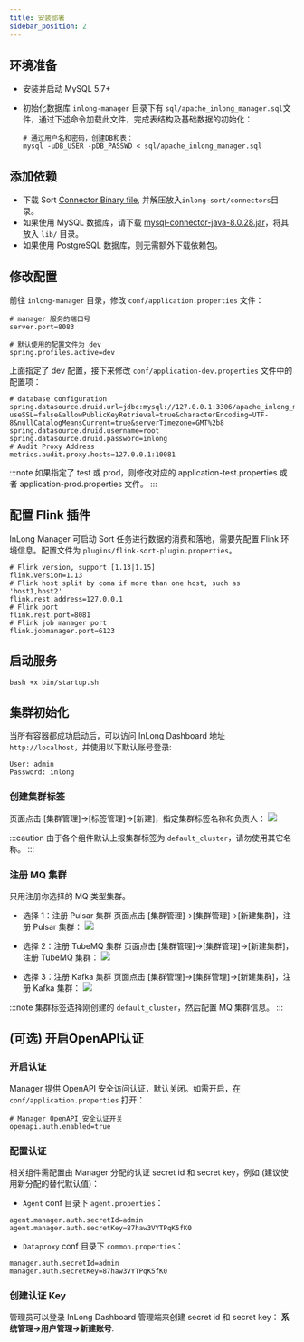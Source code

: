 ```yaml
---
title: 安装部署
sidebar_position: 2
---
```


## 环境准备
- 安装并启动 MySQL 5.7+
- 初始化数据库
  `inlong-manager` 目录下有 `sql/apache_inlong_manager.sql`文件，通过下述命令加载此文件，完成表结构及基础数据的初始化：

  ```shell
  # 通过用户名和密码，创建DB和表：
  mysql -uDB_USER -pDB_PASSWD < sql/apache_inlong_manager.sql
  ```

## 添加依赖
- 下载 Sort [Connector Binary file](https://inlong.apache.org/zh-CN/download/), 并解压放入`inlong-sort/connectors`目录。
- 如果使用 MySQL 数据库，请下载 [mysql-connector-java-8.0.28.jar](https://repo1.maven.org/maven2/mysql/mysql-connector-java/8.0.28/mysql-connector-java-8.0.28.jar)，将其放入 `lib/` 目录。
- 如果使用 PostgreSQL 数据库，则无需额外下载依赖包。

## 修改配置
前往 `inlong-manager` 目录，修改 `conf/application.properties` 文件：
```properties
# manager 服务的端口号
server.port=8083

# 默认使用的配置文件为 dev
spring.profiles.active=dev
```

上面指定了 dev 配置，接下来修改 `conf/application-dev.properties` 文件中的配置项：
```properties
# database configuration
spring.datasource.druid.url=jdbc:mysql://127.0.0.1:3306/apache_inlong_manager?useSSL=false&allowPublicKeyRetrieval=true&characterEncoding=UTF-8&nullCatalogMeansCurrent=true&serverTimezone=GMT%2b8
spring.datasource.druid.username=root
spring.datasource.druid.password=inlong
# Audit Proxy Address
metrics.audit.proxy.hosts=127.0.0.1:10081
```

:::note
如果指定了 test 或 prod，则修改对应的 application-test.properties 或者 application-prod.properties 文件。
:::

## 配置 Flink 插件
InLong Manager 可启动 Sort 任务进行数据的消费和落地，需要先配置 Flink 环境信息。配置文件为 `plugins/flink-sort-plugin.properties`。
```properties
# Flink version, support [1.13|1.15]
flink.version=1.13
# Flink host split by coma if more than one host, such as 'host1,host2'
flink.rest.address=127.0.0.1
# Flink port
flink.rest.port=8081
# Flink job manager port
flink.jobmanager.port=6123
```

## 启动服务
```shell
bash +x bin/startup.sh
```

## 集群初始化
当所有容器都成功启动后，可以访问 InLong Dashboard 地址`http://localhost`，并使用以下默认账号登录:
```properties
User: admin
Password: inlong
```

### 创建集群标签
页面点击 [集群管理]->[标签管理]->[新建]，指定集群标签名称和负责人：
![](img/create_cluster_tag.png)

:::caution
由于各个组件默认上报集群标签为 `default_cluster`，请勿使用其它名称。
:::

### 注册 MQ 集群
只用注册你选择的 MQ 类型集群。

- 选择 1：注册 Pulsar 集群
页面点击 [集群管理]->[集群管理]->[新建集群]，注册 Pulsar 集群：
![](img/pulsar_cluster_save.png)

- 选择 2：注册 TubeMQ 集群
页面点击 [集群管理]->[集群管理]->[新建集群]，注册 TubeMQ 集群：
![](img/tube_cluster_save.png)

- 选择 3：注册 Kafka 集群
页面点击 [集群管理]->[集群管理]->[新建集群]，注册 Kafka 集群：
![](img/kafka_cluster_save.png)

:::note
集群标签选择刚创建的 `default_cluster`，然后配置 MQ 集群信息。
:::

## (可选) 开启OpenAPI认证
### 开启认证
Manager 提供 OpenAPI 安全访问认证，默认关闭。如需开启，在 `conf/application.properties` 打开：

```properties
# Manager OpenAPI 安全认证开关
openapi.auth.enabled=true
```

### 配置认证
相关组件需配置由 Manager 分配的认证 secret id 和 secret key，例如 (建议使用新分配的替代默认值)：
- `Agent` conf 目录下 `agent.properties`：
```properties
agent.manager.auth.secretId=admin
agent.manager.auth.secretKey=87haw3VYTPqK5fK0
```

- `Dataproxy` conf 目录下 `common.properties`：
```properties
manager.auth.secretId=admin
manager.auth.secretKey=87haw3VYTPqK5fK0
```

### 创建认证 Key
管理员可以登录 InLong Dashboard 管理端来创建 secret id 和 secret key： **系统管理->用户管理->新建账号**.